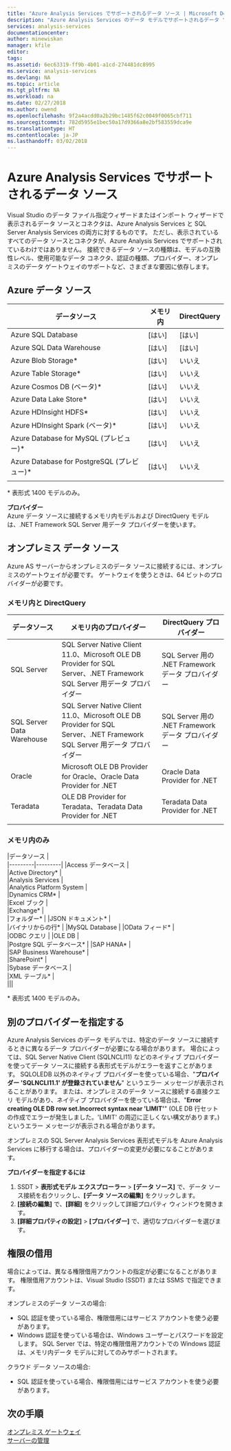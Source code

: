 ```yaml
---
title: "Azure Analysis Services でサポートされるデータ ソース | Microsoft Docs"
description: "Azure Analysis Services のデータ モデルでサポートされるデータ ソースについて説明します。"
services: analysis-services
documentationcenter: 
author: minewiskan
manager: kfile
editor: 
tags: 
ms.assetid: 6ec63319-ff9b-4b01-a1cd-274481dc8995
ms.service: analysis-services
ms.devlang: NA
ms.topic: article
ms.tgt_pltfrm: NA
ms.workload: na
ms.date: 02/27/2018
ms.author: owend
ms.openlocfilehash: 9f2a4acdd0a2b29bc1485f62c0049f0065cbf711
ms.sourcegitcommit: 782d5955e1bec50a17d9366a8e2bf583559dca9e
ms.translationtype: HT
ms.contentlocale: ja-JP
ms.lasthandoff: 03/02/2018
---
```

# <a name="data-sources-supported-in-azure-analysis-services"></a>Azure Analysis Services でサポートされるデータ ソース

Visual Studio のデータ ファイル指定ウィザードまたはインポート ウィザードで表示されるデータ ソースとコネクタは、Azure Analysis Services と SQL Server Analysis Services の両方に対するものです。 ただし、表示されているすべてのデータ ソースとコネクタが、Azure Analysis Services でサポートされているわけではありません。 接続できるデータ ソースの種類は、モデルの互換性レベル、使用可能なデータ コネクタ、認証の種類、プロバイダー、オンプレミスのデータ ゲートウェイのサポートなど、さまざまな要因に依存します。 

## <a name="azure-data-sources"></a>Azure データ ソース

|データソース  |メモリ内  |DirectQuery  |
|---------|---------|---------|
|Azure SQL Database     |   [はい]      |    [はい]      |
|Azure SQL Data Warehouse     |   [はい]      |   [はい]       |
|Azure Blob Storage*     |   [はい]       |    いいえ       |
|Azure Table Storage*    |   [はい]       |    いいえ       |
|Azure Cosmos DB (ベータ)*     |  [はい]        |  いいえ         |
|Azure Data Lake Store*     |   [はい]       |    いいえ       |
|Azure HDInsight HDFS*     |     [はい]     |   いいえ        |
|Azure HDInsight Spark (ベータ)*     |   [はい]       |   いいえ        |
|Azure Database for MySQL (プレビュー)*     |   [はい]       |   いいえ       |
|Azure Database for PostgreSQL (プレビュー)*     | [はい]         |  いいえ        |
||||

\* 表形式 1400 モデルのみ。

**プロバイダー**   
Azure データ ソースに接続するメモリ内モデルおよび DirectQuery モデルは、.NET Framework SQL Server 用データ プロバイダーを使います。

## <a name="on-premises-data-sources"></a>オンプレミス データ ソース

Azure AS サーバーからオンプレミスのデータ ソースに接続するには、オンプレミスのゲートウェイが必要です。 ゲートウェイを使うときは、64 ビットのプロバイダーが必要です。

### <a name="in-memory-and-directquery"></a>メモリ内と DirectQuery

|データソース | メモリ内のプロバイダー | DirectQuery プロバイダー |
|  --- | --- | --- |
| SQL Server |SQL Server Native Client 11.0、Microsoft OLE DB Provider for SQL Server、.NET Framework SQL Server 用データ プロバイダー | SQL Server 用の .NET Framework データ プロバイダー |
| SQL Server Data Warehouse |SQL Server Native Client 11.0、Microsoft OLE DB Provider for SQL Server、.NET Framework SQL Server 用データ プロバイダー | SQL Server 用の .NET Framework データ プロバイダー |
| Oracle |Microsoft OLE DB Provider for Oracle、Oracle Data Provider for .NET |Oracle Data Provider for .NET | |
| Teradata |OLE DB Provider for Teradata、Teradata Data Provider for .NET |Teradata Data Provider for .NET | |
| | | |

### <a name="in-memory-only"></a>メモリ内のみ

|データソース  |  
|---------|---------|
|Access データベース     |  
|Active Directory*     |  
|Analysis Services     |  
|Analytics Platform System     |  
|Dynamics CRM*     |  
|Excel ブック     |  
|Exchange*     |  
|フォルダー*     | 
|JSON ドキュメント*     |  
|バイナリからの行*     | 
|MySQL Database     | 
|OData フィード*     |  
|ODBC クエリ     | 
|OLE DB     |   
|Postgre SQL データベース*    | 
|SAP HANA*    |  
|SAP Business Warehouse*    |  
|SharePoint*     |   
|Sybase データベース     |  
|XML テーブル*    |  
|||
 
\* 表形式 1400 モデルのみ。

## <a name="specifying-a-different-provider"></a>別のプロバイダーを指定する

Azure Analysis Services のデータ モデルでは、特定のデータ ソースに接続するときに異なるデータ プロバイダーが必要になる場合があります。 場合によっては、SQL Server Native Client (SQLNCLI11) などのネイティブ プロバイダーを使ってデータ ソースに接続する表形式モデルがエラーを返すことがあります。 SQLOLEDB 以外のネイティブ プロバイダーを使っている場合、"**プロバイダー 'SQLNCLI11.1' が登録されていません**" というエラー メッセージが表示されることがあります。 または、オンプレミスのデータ ソースに接続する直接クエリ モデルがあり、ネイティブ プロバイダーを使っている場合は、"**Error creating OLE DB row set.Incorrect syntax near 'LIMIT'**" (OLE DB 行セットの作成でエラーが発生しました。'LIMIT' の周辺に正しくない構文があります。) というエラー メッセージが表示される場合があります。

オンプレミスの SQL Server Analysis Services 表形式モデルを Azure Analysis Services に移行する場合は、プロバイダーの変更が必要になることがあります。

**プロバイダーを指定するには**

1. SSDT > **表形式モデル エクスプローラー** > **[データ ソース]** で、データ ソース接続を右クリックし、**[データ ソースの編集]** をクリックします。
2. **[接続の編集]** で、**[詳細]** をクリックして詳細プロパティ ウィンドウを開きます。
3. **[詳細プロパティの設定]** > **[プロバイダー]** で、適切なプロバイダーを選びます。

## <a name="impersonation"></a>権限の借用
場合によっては、異なる権限借用アカウントの指定が必要になることがあります。 権限借用アカウントは、Visual Studio (SSDT) または SSMS で指定できます。

オンプレミスのデータ ソースの場合:

* SQL 認証を使っている場合、権限借用にはサービス アカウントを使う必要があります。
* Windows 認証を使っている場合は、Windows ユーザーとパスワードを設定します。 SQL Server では、特定の権限借用アカウントでの Windows 認証は、メモリ内データ モデルに対してのみサポートされます。

クラウド データ ソースの場合:

* SQL 認証を使っている場合、権限借用にはサービス アカウントを使う必要があります。

## <a name="next-steps"></a>次の手順
[オンプレミス ゲートウェイ](analysis-services-gateway.md)   
[サーバーの管理](analysis-services-manage.md)   

